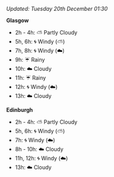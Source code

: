 *Updated: Tuesday 20th December 01:30*

**Glasgow**

* 2h - 4h: :partly_sunny: Partly Cloudy
* 5h, 6h: :cyclone: Windy (:partly_sunny:)
* 7h, 8h: :cyclone: Windy (:cloud:)
* 9h: :umbrella: Rainy
* 10h: :cloud: Cloudy
* 11h: :umbrella: Rainy
* 12h: :cyclone: Windy (:cloud:)
* 13h: :cloud: Cloudy

**Edinburgh**

* 2h - 4h: :partly_sunny: Partly Cloudy
* 5h, 6h: :cyclone: Windy (:partly_sunny:)
* 7h: :cyclone: Windy (:cloud:)
* 8h - 10h: :cloud: Cloudy
* 11h, 12h: :cyclone: Windy (:cloud:)
* 13h: :cloud: Cloudy
